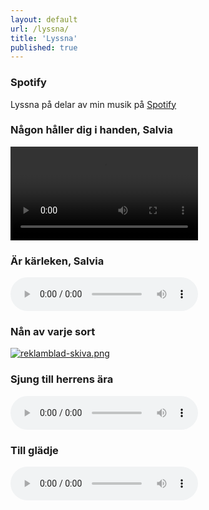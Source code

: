 ```yaml
---
layout: default
url: /lyssna/
title: 'Lyssna'
published: true
---
```


### Spotify
Lyssna på delar av min musik på [Spotify](https://open.spotify.com/playlist/0NwSk7OzKizbx00qiTe2XB?si=b47817bd9c6e4f79)


### Någon håller dig i handen, Salvia
<video controls class="fyr_video">
    <source src="/files/lyssna/nagon-haller-dig-i-handen-salvia.m4v"
            type="video/mp4">
    Sorry, your browser doesn't support embedded videos.
</video>

### Är kärleken, Salvia
<audio controls="controls">
  <source type="audio/wav" src="/files/lyssna/Ar-karleken.wav"/>
  <p>Din webbläsare stödjer inte uppspelning av ljudfiler</p>
</audio>

### Nån av varje sort

[![reklamblad-skiva.png](/files/lyssna/reklamblad-skiva.png)](https://naxos.lnk.to/NanAvVarjeSort)

### Sjung till herrens ära
<audio controls="controls">
  <source type="audio/mp3" src="/files/lyssna/Sjung_Till_Herrens_Ara.mp3"/>
  <p>Din webbläsare stödjer inte uppspelning av ljudfiler</p>
</audio>

### Till glädje
<audio controls="controls">
  <source type="audio/mp3" src="/files/lyssna/Till_gladje.mp3"/>
  <p>Din webbläsare stödjer inte uppspelning av ljudfiler</p>
</audio>


